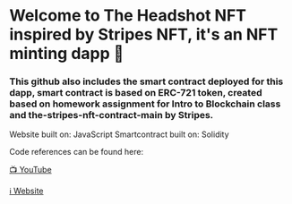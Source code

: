 # Welcome to The Headshot NFT inspired by Stripes NFT, it's an NFT minting dapp 💎
### This github also includes the smart contract deployed for this dapp, smart contract is based on ERC-721 token, created based on homework assignment for Intro to Blockchain class and the-stripes-nft-contract-main by Stripes.

Website built on: JavaScript
Smartcontract built on: Solidity


Code references can be found here:

[📺 YouTube](https://www.youtube.com/AliSolanki)

[ℹ️ Website](https://thestripesnft.com/)
